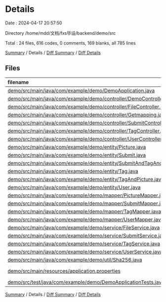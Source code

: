 # Details

Date : 2024-04-17 20:57:50

Directory /home/mdd/文档/fxs毕设/backend/demo/src

Total : 24 files,  616 codes, 0 comments, 169 blanks, all 785 lines

[Summary](results.md) / Details / [Diff Summary](diff.md) / [Diff Details](diff-details.md)

## Files
| filename | language | code | comment | blank | total |
| :--- | :--- | ---: | ---: | ---: | ---: |
| [demo/src/main/java/com/example/demo/DemoApplication.java](/demo/src/main/java/com/example/demo/DemoApplication.java) | Java | 9 | 0 | 5 | 14 |
| [demo/src/main/java/com/example/demo/controller/DemoController.java](/demo/src/main/java/com/example/demo/controller/DemoController.java) | Java | 10 | 0 | 5 | 15 |
| [demo/src/main/java/com/example/demo/controller/FileController.java](/demo/src/main/java/com/example/demo/controller/FileController.java) | Java | 26 | 0 | 6 | 32 |
| [demo/src/main/java/com/example/demo/controller/Getmapping.java](/demo/src/main/java/com/example/demo/controller/Getmapping.java) | Java | 3 | 0 | 3 | 6 |
| [demo/src/main/java/com/example/demo/controller/SubmitController.java](/demo/src/main/java/com/example/demo/controller/SubmitController.java) | Java | 52 | 0 | 10 | 62 |
| [demo/src/main/java/com/example/demo/controller/TagController.java](/demo/src/main/java/com/example/demo/controller/TagController.java) | Java | 47 | 0 | 9 | 56 |
| [demo/src/main/java/com/example/demo/controller/UserController.java](/demo/src/main/java/com/example/demo/controller/UserController.java) | Java | 60 | 0 | 12 | 72 |
| [demo/src/main/java/com/example/demo/entity/Picture.java](/demo/src/main/java/com/example/demo/entity/Picture.java) | Java | 12 | 0 | 3 | 15 |
| [demo/src/main/java/com/example/demo/entity/Submit.java](/demo/src/main/java/com/example/demo/entity/Submit.java) | Java | 13 | 0 | 3 | 16 |
| [demo/src/main/java/com/example/demo/entity/SubmitAndTagAndUserAndPicture.java](/demo/src/main/java/com/example/demo/entity/SubmitAndTagAndUserAndPicture.java) | Java | 14 | 0 | 4 | 18 |
| [demo/src/main/java/com/example/demo/entity/Tag.java](/demo/src/main/java/com/example/demo/entity/Tag.java) | Java | 14 | 0 | 3 | 17 |
| [demo/src/main/java/com/example/demo/entity/TagAndPicture.java](/demo/src/main/java/com/example/demo/entity/TagAndPicture.java) | Java | 12 | 0 | 4 | 16 |
| [demo/src/main/java/com/example/demo/entity/User.java](/demo/src/main/java/com/example/demo/entity/User.java) | Java | 16 | 0 | 4 | 20 |
| [demo/src/main/java/com/example/demo/mapper/PictureMapper.java](/demo/src/main/java/com/example/demo/mapper/PictureMapper.java) | Java | 20 | 0 | 9 | 29 |
| [demo/src/main/java/com/example/demo/mapper/SubmitMapper.java](/demo/src/main/java/com/example/demo/mapper/SubmitMapper.java) | Java | 22 | 0 | 10 | 32 |
| [demo/src/main/java/com/example/demo/mapper/TagMapper.java](/demo/src/main/java/com/example/demo/mapper/TagMapper.java) | Java | 27 | 0 | 12 | 39 |
| [demo/src/main/java/com/example/demo/mapper/UserMapper.java](/demo/src/main/java/com/example/demo/mapper/UserMapper.java) | Java | 29 | 0 | 13 | 42 |
| [demo/src/main/java/com/example/demo/service/FileService.java](/demo/src/main/java/com/example/demo/service/FileService.java) | Java | 44 | 0 | 9 | 53 |
| [demo/src/main/java/com/example/demo/service/SubmitService.java](/demo/src/main/java/com/example/demo/service/SubmitService.java) | Java | 60 | 0 | 13 | 73 |
| [demo/src/main/java/com/example/demo/service/TagService.java](/demo/src/main/java/com/example/demo/service/TagService.java) | Java | 47 | 0 | 10 | 57 |
| [demo/src/main/java/com/example/demo/service/UserService.java](/demo/src/main/java/com/example/demo/service/UserService.java) | Java | 43 | 0 | 11 | 54 |
| [demo/src/main/java/com/example/demo/util/Sha256.java](/demo/src/main/java/com/example/demo/util/Sha256.java) | Java | 21 | 0 | 3 | 24 |
| [demo/src/main/resources/application.properties](/demo/src/main/resources/application.properties) | Java Properties | 6 | 0 | 3 | 9 |
| [demo/src/test/java/com/example/demo/DemoApplicationTests.java](/demo/src/test/java/com/example/demo/DemoApplicationTests.java) | Java | 9 | 0 | 5 | 14 |

[Summary](results.md) / Details / [Diff Summary](diff.md) / [Diff Details](diff-details.md)
